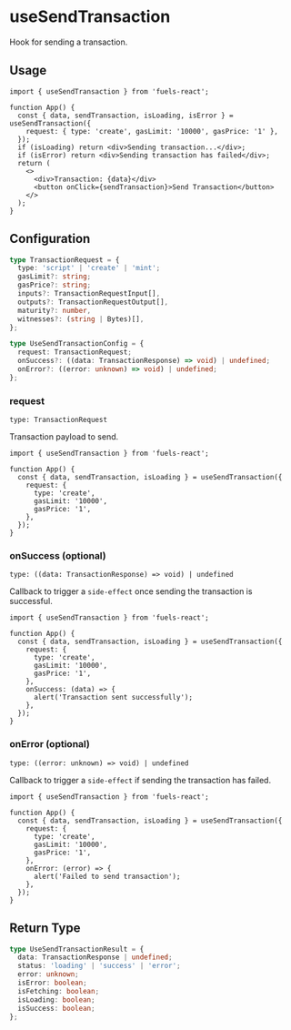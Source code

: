 # useSendTransaction

Hook for sending a transaction.

## Usage

```tsx
import { useSendTransaction } from 'fuels-react';

function App() {
  const { data, sendTransaction, isLoading, isError } = useSendTransaction({
    request: { type: 'create', gasLimit: '10000', gasPrice: '1' },
  });
  if (isLoading) return <div>Sending transaction...</div>;
  if (isError) return <div>Sending transaction has failed</div>;
  return (
    <>
      <div>Transaction: {data}</div>
      <button onClick={sendTransaction}>Send Transaction</button>
    </>
  );
}
```

## Configuration

```ts
type TransactionRequest = {
  type: 'script' | 'create' | 'mint';
  gasLimit?: string;
  gasPrice?: string;
  inputs?: TransactionRequestInput[],
  outputs?: TransactionRequestOutput[],
  maturity?: number,
  witnesses?: (string | Bytes)[],
};

type UseSendTransactionConfig = {
  request: TransactionRequest;
  onSuccess?: ((data: TransactionResponse) => void) | undefined;
  onError?: ((error: unknown) => void) | undefined;
};
```

### request

`type: TransactionRequest`

Transaction payload to send.

```tsx {5-9}
import { useSendTransaction } from 'fuels-react';

function App() {
  const { data, sendTransaction, isLoading } = useSendTransaction({
    request: {
      type: 'create',
      gasLimit: '10000',
      gasPrice: '1',
    },
  });
}
```

### onSuccess (optional)

`type: ((data: TransactionResponse) => void) | undefined`

Callback to trigger a `side-effect` once sending the transaction is successful.

```tsx {10-12}
import { useSendTransaction } from 'fuels-react';

function App() {
  const { data, sendTransaction, isLoading } = useSendTransaction({
    request: {
      type: 'create',
      gasLimit: '10000',
      gasPrice: '1',
    },
    onSuccess: (data) => {
      alert('Transaction sent successfully');
    },
  });
}
```

### onError (optional)

`type: ((error: unknown) => void) | undefined`

Callback to trigger a `side-effect` if sending the transaction has failed.

```tsx {10-12}
import { useSendTransaction } from 'fuels-react';

function App() {
  const { data, sendTransaction, isLoading } = useSendTransaction({
    request: {
      type: 'create',
      gasLimit: '10000',
      gasPrice: '1',
    },
    onError: (error) => {
      alert('Failed to send transaction');
    },
  });
}
```

## Return Type

```ts
type UseSendTransactionResult = {
  data: TransactionResponse | undefined;
  status: 'loading' | 'success' | 'error';
  error: unknown;
  isError: boolean;
  isFetching: boolean;
  isLoading: boolean;
  isSuccess: boolean;
};
```
